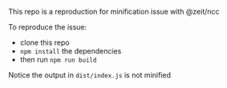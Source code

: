 This repo is a reproduction for minification issue with @zeit/ncc

To reproduce the issue:

- clone this repo
- `npm install` the dependencies
- then run `npm run build`

Notice the output in `dist/index.js` is not minified
